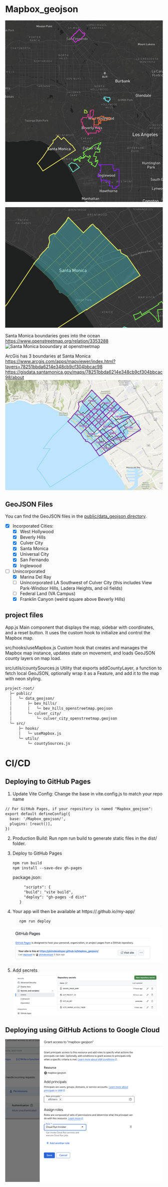 # Mapbox_geojson

![Screenshot of the App](./assets/screenshot.png)

![Screenshot with arcgis block2 boundary  ](./assets/screenshot2.png)

Santa Monica boundaries goes into the ocean
https://www.openstreetmap.org/relation/3353288
![Santa Monica booundary at openstreetmap](./assets/screenshot3.png)

ArcGis has 3 boundaries at Santa Monica
https://www.arcgis.com/apps/mapviewer/index.html?layers=78251bbda6214e348cb9cf304bbcac98
https://gisdata.santamonica.gov/maps/78251bbda6214e348cb9cf304bbcac98/about
![ArcGis has 3 boundaries for Santa Monica](./assets/screenshot4.png)

## GeoJSON Files

You can find the GeoJSON files in the [public/data_geojson directory](https://github.com/ykimdeveloper/Mapbox_geojson/tree/main/public/data_geojson).

- [x] Incorporated Cities:
  - [x] West Hollywood
  - [x] Beverly Hills
  - [x] Culver City
  - [x] Santa Monica
  - [x] Universal City
  - [x] San Fernando
  - [x] Inglewood
- [ ] Unincorporated
  - [x] Marina Del Ray
  - [ ] Unincorporated LA Southwest of Culver City (this includes View Park-Windsor Hills, Ladera Heights, and oil fields)
  - [ ] Federal Land (VA Campus)
  - [x] Franklin Canyon (weird square above Beverly Hills)

## project files

App.js Main component that displays the map, sidebar with coordinates, and a reset button. It uses the custom hook to initialize and control the Mapbox map.

src/hooks/useMapbox.js Custom hook that creates and manages the Mapbox map instance, updates state on movement, and loads GeoJSON county layers on map load.

src/utils/countySources.js Utility that exports addCountyLayer, a function to fetch local GeoJSON, optionally wrap it as a Feature, and add it to the map with neon styling.

```Md
project-root/
  ├─ public/
  │   └─ data_geojson/
  │       ├─ bev_hills/
  │       │   └─ bev_hills_openstreetmap.geojson
  │       └─ culver_city/
  │           └─ culver_city_openstreetmap.geojson
  └─ src/
      ├─ hooks/
      │   └─ useMapbox.js
      └─ utils/
          └─ countySources.js
```

# CI/CD

## Deploying to GitHub Pages

1. Update Vite Config: Change the base in vite.config.js to match your repo name

```Md
// For GitHub Pages, if your repository is named "Mapbox_geojson":
export default defineConfig({
  base: '/Mapbox_geojson/',
  plugins: [react()],
})

```

2. Production Build: Run npm run build to generate static files in the dist/ folder.
3. Deploy to GitHub Pages

   ```
   npm run build
   npm install --save-dev gh-pages
   ```
    package.json:
   ```
        "scripts": {
        "build": "vite build",
        "deploy": "gh-pages -d dist"
      }
   ```
4. Your app will then be available at https://<username>.github.io/my-app/
   ```npm run build
      npm run deploy
   ```
   ![Screenshot path for gh-pages  ](./assets/screenshot4a.png)
5. Add secrets
   ![Screenshot path for add secrets  ](./assets/screenshot5.png)

## Deploying using GitHub Actions to Google Cloud

![Screenshot path for gh-pages  ](./assets/screenshot6.png)
